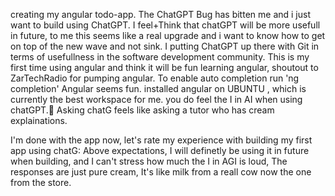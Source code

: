 creating my angular todo-app.
The ChatGPT Bug has bitten me and i just want to build using ChatGPT.
I feel+Think that chatGPT will be more usefull in future, to me this seems like a real 
upgrade and i want to know how to get on top of the new wave and not sink.
I putting ChatGPT up there with Git in terms of usefullness in the software development community.
This is my first time using angular and  think it will be fun learning angular, shoutout to 
ZarTechRadio for pumping angular.
To enable auto completion run 'ng completion'
Angular seems fun.
installed angular on UBUNTU , which is currently the best workspace for me.
you do feel the I in AI when using chatGPT.🧠
Asking chatG feels like asking a tutor who has cream explainations.

I'm done with the app now, let's rate my experience with building my first app using chatG:
Above expectations, I will definetly be using it in future  when building, and I can't stress
how much the I in AGI is loud, The responses are just pure cream, It's like milk from a reall cow 
now the one from the store.
